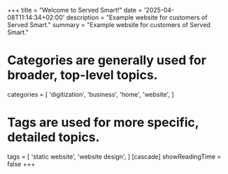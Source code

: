 +++
title = "Welcome to Served Smart!"
date = '2025-04-08T11:14:34+02:00'
description = "Example website for customers of Served Smart."
summary = "Example website for customers of Served Smart."
# Categories are generally used for broader, top-level topics.
categories = [
 'digitization',
 'business',
 'home',
 'website',
]
# Tags are used for more specific, detailed topics.
tags = [
 'static website',
 'website design',
]
[cascade]
showReadingTime = false
+++
